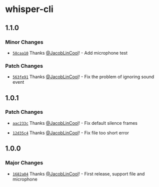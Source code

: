 # whisper-cli

## 1.1.0

### Minor Changes

-   [`58caa10`](https://github.com/JacobLinCool/whisper-cli/commit/58caa105f7fff832bd5239d816bc8cedd2db4931) Thanks [@JacobLinCool](https://github.com/JacobLinCool)! - Add microphone test

### Patch Changes

-   [`563fe91`](https://github.com/JacobLinCool/whisper-cli/commit/563fe916cebf552d0e0607249ec58c737e5a5f38) Thanks [@JacobLinCool](https://github.com/JacobLinCool)! - Fix the problem of ignoring sound event

## 1.0.1

### Patch Changes

-   [`aac233c`](https://github.com/JacobLinCool/whisper-cli/commit/aac233c67009369e5dd4ead7142a60904e45f882) Thanks [@JacobLinCool](https://github.com/JacobLinCool)! - Fix default silence frames

-   [`12d35c4`](https://github.com/JacobLinCool/whisper-cli/commit/12d35c4ec7751f1b846fd80efc30beca95cb3eb4) Thanks [@JacobLinCool](https://github.com/JacobLinCool)! - Fix file too short error

## 1.0.0

### Major Changes

-   [`1682a04`](https://github.com/JacobLinCool/whisper-cli/commit/1682a04d1c217a00147e3d11ca4a4603d9d95004) Thanks [@JacobLinCool](https://github.com/JacobLinCool)! - First release, support file and microphone
